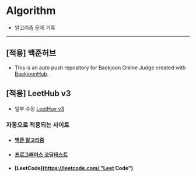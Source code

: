 # Algorithm

- 알고리즘 문제 기록

-------

## [적용] 백준허브 
- This is an auto push repository for Baekjoon Online Judge created with [BaekjoonHub](https://github.com/BaekjoonHub/BaekjoonHub).

## [적용] LeetHub v3
- 일부 수정 [LeetHuv v3](https://github.com/raphaelheinz/LeetHub-3.0)

### 자동으로 적용되는 사이트
- #### [백준 알고리즘](https://www.acmicpc.net/, "백준 알고리즘")
- #### [프로그래머스 코딩테스트](https://school.programmers.co.kr/learn/challenges?order=acceptance_desc&partIds=17615%2C6174, "프로그래머스 코딩테스트")
- #### [LeetCode](https://leetcode.com/,"Leet Code")

